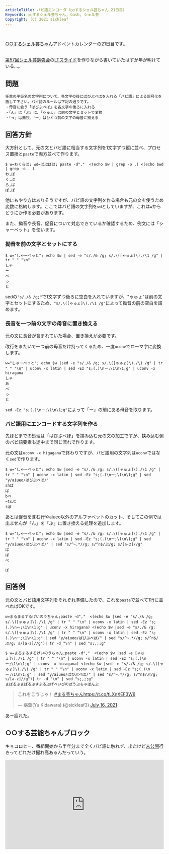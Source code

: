```yaml
---
articleTitle: バビ語エンコーダ（○○するシェル芸ちゃん_21日目）
Keywords: ○○するシェル芸ちゃん, bash, シェル芸
Copyright: (C) 2021 sickleaf
---
```



<br>

[○○するシェル芸ちゃん](../../?page=advent_shellgeichan)アドベントカレンダーの21日目です。
<br><br>

[第57回シェル芸勉強会](https://usptomo.doorkeeper.jp/events/130621)の[LTスライド](https://speakerdeck.com/sickleaf/surusieruyun-tiyan-falseshao-jie)を作りながら書いていたはずが年が明けている…。

## 問題

```
任意の平仮名の文字列について、各文字の後にばびぶべぼを入れる「バビ語」による暗号化を施して下さい。バビ語のルールは下記の通りです。
・母音に会う「ばびぶべぼ」を各文字の後ろに入れる
・「ん」は「ぶ」に、「ゃゅょ」は前の文字とセットで変換
・「っ」は無視、「ー」はひとつ前の文字の母音に揃える
```


## 回答方針

大方針として、元の文とバビ語に相当する文字列を1文字ずつ縦に並べ、プロセス置換と`paste`で両方並べて作ります。

```
$ w=わくらば; wd=ばぶばば; paste -d","  <(echo $w | grep -o .) <(echo $wd | grep -o . )
わ,ば
く,ぶ
ら,ば
ば,ば
```

他にもやり方はありそうですが、バビ語の文字列を作る場合も元の文を使うため変数に格納します。ここではバビ語の文字列を`wd`としていますが、これは`w`からどうにか作る必要があります。

また、拗音や長音、促音について対応できているか確認するため、例文には「シャーベット」を使います。


### 拗音を前の文字とセットにする

```
$ w="しゃーべっと"; echo $w | sed -e "s/./& /g; s/.\([ゃゅょ]\)./\1 /g" | tr " " "\n" 
しゃ
ー
べ
っ
と

```

sedの`"s/./& /g;"`で1文字ずつ後ろに空白を入れていますが、"ゃゅょ"は前の文字とセットにするため、`"s/.\([ゃゅょ]\)./\1 /g"`によって拗音の前の空白を詰めます。

### 長音を一つ前の文字の母音に置き換える

元の文に長音が含まれていた場合、置き換えが必要です。


改行をまたいで一つ前の母音だけ持ってくるため、一度`uconv`でローマ字に変換します。

```
w="しゃーべっと"; echo $w |sed -e "s/./& /g; s/.\([ゃゅょ]\)./\1 /g" | tr " " "\n" | uconv -x latin | sed -Ez "s;(.)\nー;\1\n\1;g" | uconv -x hiragana
しゃ
あ
べ
っ
と
```

`sed -Ez "s;(.)\nー;\1\n\1;g"`によって「ー」の前にある母音を取ります。

### バビ語用にエンコードする文字列を作る

先ほどまでの処理は「ばびぶべぼ」を挟み込む元の文の加工ですが、挟み込む側のバビ語要素も途中まで同じ流れで作ります。

元の文は`uconv -x higagana`で終わりですが、バビ語用の文字列は`uconv`ではなく`sed`で作ります。



```
$ w="しゃーべっと"; echo $w |sed -e "s/./& /g; s/.\([ゃゅょ]\)./\1 /g" | tr " " "\n" | uconv -x latin | sed -Ez "s;(.)\nー;\1\n\1;g" | sed "y/aiueo/ばびぶべぼ/"
shば
ば
bべ
~tsぶ
tぼ
```

あとは促音を含む行やaiueo以外のアルファベットのカット、そしてこの例では出ませんが「ん」を「ぶ」に置き換える処理を追加します。

```
$ w="しゃーべっと"; echo $w |sed -e "s/./& /g; s/.\([ゃゅょ]\)./\1 /g" | tr " " "\n" | uconv -x latin | sed -Ez "s;(.)\nー;\1\n\1;g" | sed "y/aiueo/ばびぶべぼ/" | sed "s/^~.*//g; s/^n$/ぶ/g; s/[a-z]//g"
ば
ば
べ

ぼ
```

## 回答例

元の文とバビ語用文字列をそれぞれ準備したので、これを`paste`で並べて1行に並べればOKです。


`w=まるまるするげいのうちゃん;paste -d","  <(echo $w |sed -e "s/./& /g; s/.\([ゃゅょ]\)./\1 /g" | tr " " "\n" | uconv -x latin | sed -Ez "s;(.)\nー;\1\n\1;g" | uconv -x hiragana) <(echo $w |sed -e "s/./& /g; s/.\([ゃゅょ]\)./\1 /g" | tr " " "\n" | uconv -x latin | sed -Ez "s;(.)\nー;\1\n\1;g" | sed "y/aiueo/ばびぶべぼ/" | sed "s/^~.*//g; s/^n$/ぶ/g; s/[a-z]//g")| tr -d "\n" | sed "s;,;;g"`

```
$ w=まるまるするげいのうちゃん;paste -d","  <(echo $w |sed -e [ゃゅょ]\)./\1 /g" | tr " " "\n" | uconv -x latin | sed -Ez "s;(.)\nー;\1\n\1;g" | uconv -x hiragana) <(echo $w |sed -e "s/./& /g; s/.\([ゃゅょ]\)./\1 /g" | tr " " "\n" | uconv -x latin | sed -Ez "s;(.)\nー;\1\n\1;g" | sed "y/aiueo/ばびぶべぼ/" | sed "s/^~.*//g; s/^n$/ぶ/g; s/[a-z]//g")| tr -d "\n" | sed "s;,;;g"
まばるぶまばるぶすぶるぶげべいびのぼうぶちゃばんぶ
```

<blockquote class="twitter-tweet"><p lang="ja" dir="ltr">これをこうじゃ！ <a href="https://twitter.com/hashtag/%E3%81%BE%E3%82%8B%E8%8A%B8%E3%81%A1%E3%82%83%E3%82%93?src=hash&amp;ref_src=twsrc%5Etfw">#まる芸ちゃん</a><a href="https://t.co/tLXnXEF3W6">https://t.co/tLXnXEF3W6</a></p>&mdash; 病葉(Yu Kidawara) (@sickleaf3) <a href="https://twitter.com/sickleaf3/status/1416048782823755779?ref_src=twsrc%5Etfw">July 16, 2021</a></blockquote> <script async src="https://platform.twitter.com/widgets.js" charset="utf-8"></script>


あー疲れた。

## ○○する芸能ちゃんブロック

キョコロヒー、番組開始から半年分まで全くバビ語に触れず、出たけど[未公開](https://www.youtube.com/watch?v=u7mb10mQXzM&list=PLRlGJA3aVEXA7C2CSygke6YO6jRjpY5Ah&index=16)行きってどれだけ撮れ高あるんだっていう。

<div class="youtube">
<iframe width="560" height="315" src="https://www.youtube.com/embed/uoVSkw6Grfg" title="YouTube video player" frameborder="0" allow="accelerometer; autoplay; clipboard-write; encrypted-media; gyroscope; picture-in-picture" allowfullscreen></iframe>
</div>

<style>
.youtube {
  position: relative;
  width: 100%;
  padding-top: 56.25%;
}
.youtube iframe {
  position: absolute;
  top: 0;
  right: 0;
  width: 100% !important;
  height: 100% !important;
}
</style>
